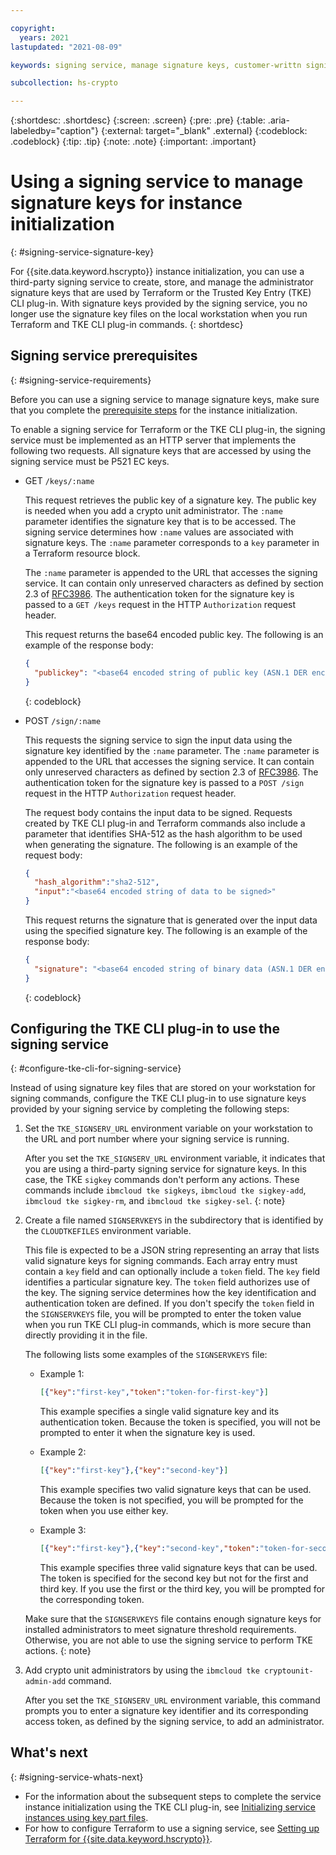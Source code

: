 ```yaml
---

copyright:
  years: 2021
lastupdated: "2021-08-09"

keywords: signing service, manage signature keys, customer-writtn signing service, third-party signing service

subcollection: hs-crypto

---
```


{:shortdesc: .shortdesc}
{:screen: .screen}
{:pre: .pre}
{:table: .aria-labeledby="caption"}
{:external: target="_blank" .external}
{:codeblock: .codeblock}
{:tip: .tip}
{:note: .note}
{:important: .important}

# Using a signing service to manage signature keys for instance initialization
{: #signing-service-signature-key}

For {{site.data.keyword.hscrypto}} instance initialization, you can use a third-party signing service to create, store, and manage the administrator signature keys that are used by Terraform or the Trusted Key Entry (TKE) CLI plug-in. With signature keys provided by the signing service, you no longer use the signature key files on the local workstation when you run Terraform and TKE CLI plug-in commands.
{: shortdesc}

## Signing service prerequisites
{: #signing-service-requirements}

Before you can use a signing service to manage signature keys, make sure that you complete the [prerequisite steps](/docs/hs-crypto?topic=hs-crypto-initialize-hsm-prerequisite) for the instance initialization.

To enable a signing service for Terraform or the TKE CLI plug-in, the signing service must be implemented as an HTTP server that implements the following two requests. All signature keys that are accessed by using the signing service must be P521 EC keys.

- GET `/keys/:name`

    This request retrieves the public key of a signature key. The public key is needed when you add a crypto unit administrator. The `:name` parameter identifies the signature key that is to be accessed. The signing service determines how `:name` values are associated with signature keys. The `:name` parameter corresponds to a `key` parameter in a Terraform resource block.

    The `:name` parameter is appended to the URL that accesses the signing service. It can contain only unreserved characters as defined by section 2.3 of [RFC3986](https://datatracker.ietf.org/doc/html/rfc3986). The authentication token for the signature key is passed to a `GET /keys` request in the HTTP `Authorization` request header.

    This request returns the base64 encoded public key. The following is an example of the response body:

    ```json
    {
      "publickey": "<base64 encoded string of public key (ASN.1 DER encoded struct containing integer X and integer Y)>"
    }
    ```
    {: codeblock}

- POST `/sign/:name`

    This requests the signing service to sign the input data using the signature key identified by the `:name` parameter. The `:name` parameter is appended to the URL that accesses the signing service. It can contain only unreserved characters as defined by section 2.3 of [RFC3986](https://datatracker.ietf.org/doc/html/rfc3986). The authentication token for the signature key is passed to a `POST /sign` request in the HTTP `Authorization` request header.

    The request body contains the input data to be signed. Requests created by TKE CLI plug-in and Terraform commands also include a parameter that identifies SHA-512 as the hash algorithm to be used when generating the signature. The following is an example of the request body:

    ```json
    {
      "hash_algorithm":"sha2-512",
      "input":"<base64 encoded string of data to be signed>"
    }
    ```

    This request returns the signature that is generated over the input data using the specified signature key. The following is an example of the response body:

    ```json
    {
      "signature": "<base64 encoded string of binary data (ASN.1 DER encoded struct of integers R and S)>"
    }
    ```
    {: codeblock}

## Configuring the TKE CLI plug-in to use the signing service
{: #configure-tke-cli-for-signing-service}

Instead of using signature key files that are stored on your workstation for signing commands, configure the TKE CLI plug-in to use signature keys provided by your signing service by completing the following steps:

1. Set the `TKE_SIGNSERV_URL` environment variable on your workstation to the URL and port number where your signing service is running.

    After you set the `TKE_SIGNSERV_URL` environment variable, it indicates that you are using a third-party signing service for signature keys. In this case, the TKE `sigkey` commands don't perform any actions. These commands include `ibmcloud tke sigkeys`, `ibmcloud tke sigkey-add`, `ibmcloud tke sigkey-rm`, and `ibmcloud tke sigkey-sel`.
    {: note}

2. Create a file named `SIGNSERVKEYS` in the subdirectory that is identified by the `CLOUDTKEFILES` environment variable.

    This file is expected to be a JSON string representing an array that lists valid signature keys for signing commands. Each array entry must contain a `key` field and can optionally include a `token` field. The `key` field identifies a particular signature key. The `token` field authorizes use of the key. The signing service determines how the key identification and authentication token are defined. If you don't specify the `token` field in the `SIGNSERVKEYS` file, you will be prompted to enter the token value when you run TKE CLI plug-in commands, which is more secure than directly providing it in the file.

    The following lists some examples of the `SIGNSERVKEYS` file:

    - Example 1:

      ```json
      [{"key":"first-key","token":"token-for-first-key"}]
      ```

      This example specifies a single valid signature key and its authentication token. Because the token is specified, you will not be prompted to enter it when the signature key is used.

    - Example 2:

      ```json
      [{"key":"first-key"},{"key":"second-key"}]
      ```

      This example specifies two valid signature keys that can be used. Because the token is not specified, you will be prompted for the token when you use either key.

    - Example 3:

      ```json
      [{"key":"first-key"},{"key":"second-key","token":"token-for-second-key"},{"key":"third-key"}]
      ```

      This example specifies three valid signature keys that can be used. The token is specified for the second key but not for the first and third key. If you use the first or the third key, you will be prompted for the corresponding token.

    Make sure that the `SIGNSERVKEYS` file contains enough signature keys for installed administrators to meet signature threshold requirements. Otherwise, you are not able to use the signing service to perform TKE actions.
    {: note}

3. Add crypto unit administrators by using the `ibmcloud tke cryptounit-admin-add` command.

    After you set the `TKE_SIGNSERV_URL` environment variable, this command prompts you to enter a signature key identifier and its corresponding access token, as defined by the signing service, to add an administrator.

## What's next
{: #signing-service-whats-next}

- For the information about the subsequent steps to complete the service instance initialization using the TKE CLI plug-in, see [Initializing service instances using key part files](/docs/hs-crypto?topic=hs-crypto-initialize-hsm).
- For how to configure Terraform to use a signing service, see [Setting up Terraform for {{site.data.keyword.hscrypto}}](/docs/hs-crypto?topic=hs-crypto-terraform-setup-for-hpcs).
